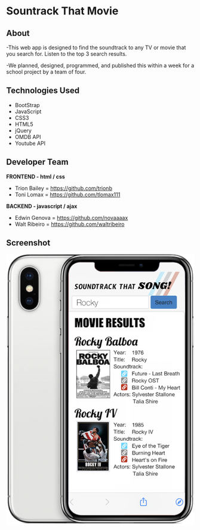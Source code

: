 # Sountrack That Movie

## About
-This web app is designed to find the soundtrack to any TV or movie that you search for. Listen to the top 3 search results.

-We planned, designed, programmed, and published this within a week for a school project by a team of four.


## Technologies Used
* BootStrap
* JavaScript
* CSS3
* HTML5
* jQuery
* OMDB API
* Youtube API

## Developer Team
**FRONTEND - html / css**

* Trion Bailey = https://github.com/trionb
* Toni Lomax = https://github.com/tlomax111


**BACKEND - javascript / ajax**

* Edwin Genova = https://github.com/novaaaax
* Walt Ribeiro = https://github.com/waltribeiro


## Screenshot

![image](img/wireframe-whats-that-song-2.png)